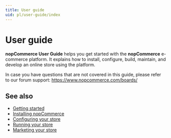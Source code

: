 ```yaml
---
title: User guide
uid: pl/user-guide/index
---
```


# User guide

**nopCommerce User Guide** helps you get started with the **nopCommerce** e-commerce platform. It explains how to install, configure, build, maintain, and develop an online store using the platform.

In case you have questions that are not covered in this guide, please refer to our forum support: <https://www.nopcommerce.com/boards/>

## See also

* [Getting started](xref:pl/user-guide/getting-started)
* [Installing nopCommerce](xref:pl/user-guide/installing/index)
* [Configuring your store](xref:pl/user-guide/configuring/index)
* [Running your store](xref:pl/user-guide/running/index)
* [Marketing your store](xref:pl/user-guide/marketing/index)